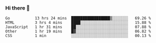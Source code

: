 ### Hi there 👋

<!--
**KLXLjun/KLXLjun** is a ✨ _special_ ✨ repository because its `README.md` (this file) appears on your GitHub profile.

Here are some ideas to get you started:

- 🔭 I’m currently working on ...
- 🌱 I’m currently learning ...
- 👯 I’m looking to collaborate on ...
- 🤔 I’m looking for help with ...
- 💬 Ask me about ...
- 📫 How to reach me: ...
- 😄 Pronouns: ...
- ⚡ Fun fact: ...
-->

<!--START_SECTION:waka-->
```text
Go           13 hrs 24 mins  █████████████████▒░░░░░░░   69.26 % 
HTML         3 hrs 4 mins    ████░░░░░░░░░░░░░░░░░░░░░   15.88 % 
JavaScript   1 hr 31 mins    ██░░░░░░░░░░░░░░░░░░░░░░░   07.88 % 
Other        1 hr 19 mins    █▓░░░░░░░░░░░░░░░░░░░░░░░   06.82 % 
CSS          1 min           ░░░░░░░░░░░░░░░░░░░░░░░░░   00.13 % 
```
<!--END_SECTION:waka-->
